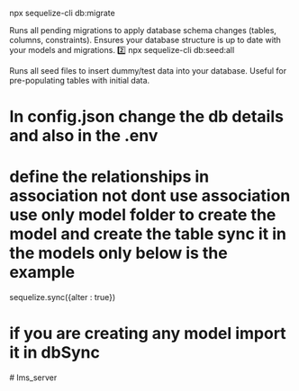 npx sequelize-cli db:migrate

Runs all pending migrations to apply database schema changes (tables, columns, constraints).
Ensures your database structure is up to date with your models and migrations.
2️⃣ npx sequelize-cli db:seed:all

Runs all seed files to insert dummy/test data into your database.
Useful for pre-populating tables with initial data.


# In config.json change the db details and also in the .env

# define the relationships in association not dont use association use only model folder to create the model and create the table sync it in the models only below is the example
sequelize.sync({alter : true})

# if you are creating any model import it in dbSync


#   l m s _ s e r v e r  
 